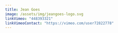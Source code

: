 ```yaml
---
title: Jean Goes
image: /assets/img/jeangoes-logo.svg
linkVimeo: "448393321"
linkVimeoContact: "https://vimeo.com/user72822778"
---
```

